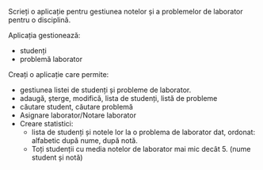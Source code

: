 Scrieți o aplicație pentru gestiunea notelor și a problemelor de laborator pentru o disciplină. 

Aplicația gestionează: 
- studenți
- problemă laborator

Creați o aplicație care permite: 
- gestiunea listei de studenți și probleme de laborator.
- adaugă, șterge, modifică, lista de studenți, listă de probleme
- căutare student, căutare problemă
- Asignare laborator/Notare laborator 
- Creare statistici: 
	- lista de studenți și notele lor la o problema de laborator dat, ordonat: alfabetic după nume, după notă. 
	- Toți studenții cu media notelor de laborator mai mic decât 5. (nume student și notă)
